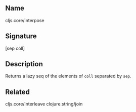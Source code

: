 ## Name
cljs.core/interpose

## Signature
[sep coll]

## Description

Returns a lazy seq of the elements of `coll` separated by `sep`.

## Related
cljs.core/interleave
clojure.string/join
